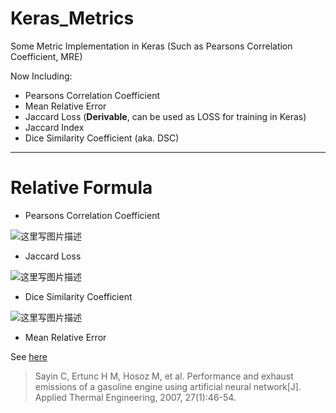 # Keras_Metrics
Some Metric Implementation in Keras (Such as Pearsons Correlation Coefficient, MRE)

Now Including:
- Pearsons Correlation Coefficient
- Mean Relative Error
- Jaccard Loss (**Derivable**, can be used as LOSS for training in Keras)
- Jaccard Index
- Dice Similarity Coefficient (aka. DSC)

----

# Relative Formula
- Pearsons Correlation Coefficient

![这里写图片描述](https://www.zhihu.com/equation?tex=%5Crho%28X%2CY%29%3D%5Cfrac%7BE%5B%28X-%5Cmu_%7BX%7D%29%28Y-%5Cmu_%7BY%7D%29%5D%7D%7B%5Csigma_X%5Csigma_Y%7D+%3D%5Cfrac%7BE%5B%28X-%5Cmu_%7BX%7D%29%28Y-%5Cmu_%7BY%7D%29%5D%7D%7B%5Csqrt%7B%5Csum_%7Bi%3D1%7D%5E%7Bn%7D%7B%28X_i-%5Cmu_X%29%5E2%7D%7D%5Csqrt%7B%5Csum_%7Bi%3D1%7D%5E%7Bn%7D%7B%28Y_i-%5Cmu_Y%29%5E2%7D%7D%7D)

- Jaccard Loss

![这里写图片描述](https://upload.wikimedia.org/math/1/8/6/186c7f4e83da32e889d606140fae25a0.png)

- Dice Similarity Coefficient

![这里写图片描述](https://upload.wikimedia.org/math/2/3/5/2354a9c697d2bf4ae114b8f1f72d5090.png)

- Mean Relative Error

See [here](http://akademikpersonel.kocaeli.edu.tr/hmertunc/sci/hmertunc09.10.2015_14.07.20sci.pdf)
> Sayin C, Ertunc H M, Hosoz M, et al. Performance and exhaust emissions of a gasoline engine using artificial neural network[J]. Applied Thermal Engineering, 2007, 27(1):46-54.
